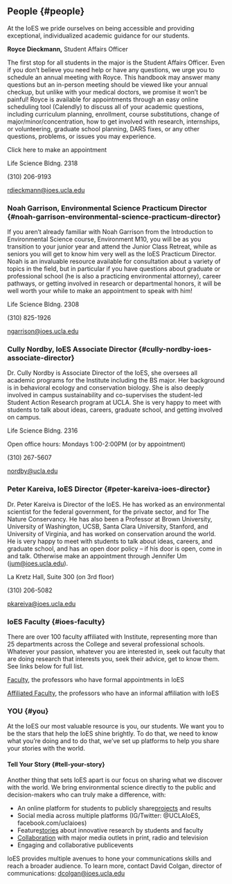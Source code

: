 ## **People** {#people}

At the IoES we pride ourselves on being accessible and providing exceptional, individualized academic guidance for our students.

**Royce Dieckmann,** Student Affairs Officer

The first stop for all students in the major is the Student Affairs Officer. Even if you don’t believe you need help or have any questions, we urge you to schedule an annual meeting with Royce. This handbook may answer many questions but an in-person meeting should be viewed like your annual checkup, but unlike with your medical doctors, we promise it won’t be painful! Royce is available for appointments through an easy online scheduling tool (Calendly) to discuss all of your academic questions, including curriculum planning, enrollment, course substitutions, change of major/minor/concentration, how to get involved with research, internships, or volunteering, graduate school planning, DARS fixes, or any other questions, problems, or issues you may experience.

Click here to make an appointment

Life Science Bldng. 2318

(310) 206-9193

rdieckmann@ioes.ucla.edu

### **Noah Garrison**, Environmental Science Practicum Director {#noah-garrison-environmental-science-practicum-director}

If you aren’t already familiar with Noah Garrison from the Introduction to Environmental Science course, Environment M10, you will be as you transition to your junior year and attend the Junior Class Retreat, while as seniors you will get to know him very well as the IoES Practicum Director. Noah is an invaluable resource available for consultation about a variety of topics in the field, but in particular if you have questions about graduate or professional school (he is also a practicing environmental attorney), career pathways, or getting involved in research or departmental honors, it will be well worth your while to make an appointment to speak with him!

Life Science Bldng. 2308

(310) 825-1926

ngarrison@ioes.ucla.edu

### **Cully Nordby,** IoES Associate Director {#cully-nordby-ioes-associate-director}

Dr. Cully Nordby is Associate Director of the IoES, she oversees all academic programs for the Institute including the BS major. Her background is in behavioral ecology and conservation biology. She is also deeply involved in campus sustainability and co-supervises the student-led Student Action Research program at UCLA. She is very happy to meet with students to talk about ideas, careers, graduate school, and getting involved on campus.

Life Science Bldng. 2316

Open office hours: Mondays 1:00-2:00PM (or by appointment)

(310) 267-5607

nordby@ucla.edu

### **Peter Kareiva,** IoES Director {#peter-kareiva-ioes-director}

Dr. Peter Kareiva is Director of the IoES. He has worked as an environmental scientist for the federal government, for the private sector, and for The Nature Conservancy. He has also been a Professor at Brown University, University of Washington, UCSB, Santa Clara University, Stanford, and University of Virginia, and has worked on conservation around the world. He is very happy to meet with students to talk about ideas, careers, and graduate school, and has an open door policy – if his door is open, come in and talk. Otherwise make an appointment through Jennifer Um (jum@ioes.ucla.edu).

La Kretz Hall, Suite 300 (on 3rd floor)

(310) 206-5082

pkareiva@ioes.ucla.edu

### **IoES Faculty** {#ioes-faculty}

There are over 100 faculty affiliated with Institute, representing more than 25 departments across the College and several professional schools. Whatever your passion, whatever you are interested in, seek out faculty that are doing research that interests you, seek their advice, get to know them. See links below for full list.

[Faculty](https://www.ioes.ucla.edu/people/?ioesrole=faculty), the professors who have formal appointments in IoES

[Affiliated Faculty](https://www.ioes.ucla.edu/people/?ioesrole=affiliate-faculty), the professors who have an informal affiliation with IoES

### **YOU** {#you}

At the IoES our most valuable resource is you, our students. We want you to be the stars that help the IoES shine brightly. To do that, we need to know what you’re doing and to do that, we’ve set up platforms to help you share your stories with the world.

#### Tell Your Story {#tell-your-story}

Another thing that sets IoES apart is our focus on sharing what we discover with the world. We bring environmental science directly to the public and decision-makers who can truly make a difference, with:

*   An online platform for students to publicly share[projects](https://www.ioes.ucla.edu/projects/?ioesyear=&ioestype=practicum-project&ioestopic=&Submit=Submit) and results
*   Social media across multiple platforms (IG/Twitter: @UCLAIoES, facebook.com/uclaioes)
*   Feature[stories](https://www.ioes.ucla.edu/magazine/) about innovative research by students and faculty
*   [Collaboration](https://www.ioes.ucla.edu/in-the-news/) with major media outlets in print, radio and television
*   Engaging and collaborative publicevents

IoES provides multiple avenues to hone your communications skills and reach a broader audience. To learn more, contact David Colgan, director of communications: dcolgan@ioes.ucla.edu